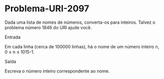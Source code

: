 # Problema-URI-2097
Dada uma lista de nomes de números, converta-os para inteiros. Talvez o problema  número 1846 do URI ajude você.

Entrada

Em cada linha (cerca de 100000 linhas), há o nome de um número inteiro n, 0 ≤ n ≤ 1015-1.

Saída


Escreva o número inteiro correspondente ao nome.
